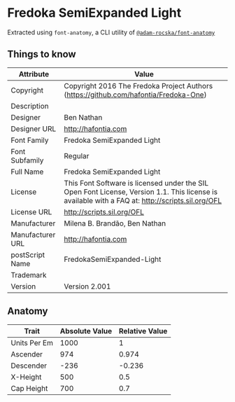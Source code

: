 # Fredoka SemiExpanded Light

Extracted using `font-anatomy`, a CLI utility of
[`@adam-rocska/font-anatomy`](https://github.com/adam-rocska/font-anatomy)

## Things to know

| Attribute        | Value                                                                                                                                            |
| ---------------- | ------------------------------------------------------------------------------------------------------------------------------------------------ |
| Copyright        | Copyright 2016 The Fredoka Project Authors (https://github.com/hafontia/Fredoka-One)                                                             |
| Description      |                                                                                                                                                  |
| Designer         | Ben Nathan                                                                                                                                       |
| Designer URL     | http://hafontia.com                                                                                                                              |
| Font Family      | Fredoka SemiExpanded Light                                                                                                                       |
| Font Subfamily   | Regular                                                                                                                                          |
| Full Name        | Fredoka SemiExpanded Light                                                                                                                       |
| License          | This Font Software is licensed under the SIL Open Font License, Version 1.1. This license is available with a FAQ at: http://scripts.sil.org/OFL |
| License URL      | http://scripts.sil.org/OFL                                                                                                                       |
| Manufacturer     | Milena B. Brandão, Ben Nathan                                                                                                                    |
| Manufacturer URL | http://hafontia.com                                                                                                                              |
| postScript Name  | FredokaSemiExpanded-Light                                                                                                                        |
| Trademark        |                                                                                                                                                  |
| Version          | Version 2.001                                                                                                                                    |

## Anatomy

| Trait        | Absolute Value | Relative Value |
| ------------ | -------------- | -------------- |
| Units Per Em | 1000           | 1              |
| Ascender     | 974            | 0.974          |
| Descender    | -236           | -0.236         |
| X-Height     | 500            | 0.5            |
| Cap Height   | 700            | 0.7            |
